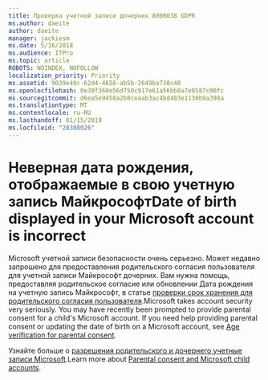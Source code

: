 ```yaml
---
title: Проверка учетной записи дочерних 8000038 GDPR
ms.author: daeite
author: daeite
manager: jackiesm
ms.date: 5/16/2018
ms.audience: ITPro
ms.topic: article
ROBOTS: NOINDEX, NOFOLLOW
localization_priority: Priority
ms.assetid: 9039e40c-62d4-4658-ab5b-2649ba738c40
ms.openlocfilehash: 0e38f360e56d750c917e61a56bb8a7e8587c00fc
ms.sourcegitcommit: d6ea5e9458a2b8ceaab3ac4bd483e1130b9a398a
ms.translationtype: MT
ms.contentlocale: ru-RU
ms.lasthandoff: 01/15/2019
ms.locfileid: "28308026"
---
```

# <a name="date-of-birth-displayed-in-your-microsoft-account-is-incorrect"></a><span data-ttu-id="0aec5-102">Неверная дата рождения, отображаемые в свою учетную запись Майкрософт</span><span class="sxs-lookup"><span data-stu-id="0aec5-102">Date of birth displayed in your Microsoft account is incorrect</span></span>

<span data-ttu-id="0aec5-p101">Microsoft учетной записи безопасности очень серьезно. Может недавно запрошено для предоставления родительского согласия пользователя для учетной записи Майкрософт дочерних. Вам нужна помощь, предоставляя родительское согласие или обновлении Дата рождения на учетную запись Майкрософт, в статье [проверки срок хранения для родительского согласия пользователя](https://go.microsoft.com/fwlink/p/?linkid=874364).</span><span class="sxs-lookup"><span data-stu-id="0aec5-p101">Microsoft takes account security very seriously. You may have recently been prompted to provide parental consent for a child's Microsoft account. If you need help providing parental consent or updating the date of birth on a Microsoft account, see [Age verification for parental consent](https://go.microsoft.com/fwlink/p/?linkid=874364).</span></span>
  
<span data-ttu-id="0aec5-106">Узнайте больше о [разрешения родительского и дочернего учетные записи Microsoft](https://go.microsoft.com/fwlink/p/?linkid=874365).</span><span class="sxs-lookup"><span data-stu-id="0aec5-106">Learn more about [Parental consent and Microsoft child accounts](https://go.microsoft.com/fwlink/p/?linkid=874365).</span></span>
  

